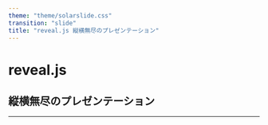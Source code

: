 ```yaml
---
theme: "theme/solarslide.css"
transition: "slide"
title: "reveal.js 縦横無尽のプレゼンテーション"
---
```


# reveal.js

## 縦横無尽のプレゼンテーション

---